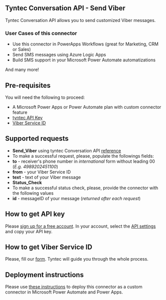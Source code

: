## Tyntec Conversation API - Send Viber

Tyntec Conversation API allows you to send customized Viber messages.

### User Cases of this connector
- Use this connector in PowerApps Workflows (great for Marketing, CRM or Sales)
- Send SMS messages using Azure Logic Apps
- Build SMS support in your Microsoft Power Automate automatizations

And many more!


## Pre-requisites
You will need the following to proceed:
- A Microsoft Power Apps or Power Automate plan with custom connector feature
- [tyntec API Key](http://my.tyntec.com/api-settings)
- [Viber Service ID](https://www.tyntec.com/viber-business-messages#contact)

## Supported requests
- **Send_Viber** using tyntec Conversation API [reference](https://api.tyntec.com/reference/#conversations-send-messages-send-a-message)
 - To make a successful request, please, populate the followings fields:
 - **to** - receiver's phone number in _international_ form without leading 00 (_E.g. 4989202451100_)
 - **from** - your Viber Service ID
 - **text** - text of your Viber message
- **Status_Check**
 - To make a successful status check, please, provide the connector with the following values
 - **id** - messageID of your message (_returned after each request_)


## How to get API key 
Please [sign up for a free account](https://www.tyntec.com/create-account). In your account, select the [API settings](http://my.tyntec.com/api-settings) and copy your API key.

## How to get Viber Service ID
Please, fill our [form](https://www.tyntec.com/viber-business-messages#contact). Tyntec will guide you through the whole process.

## Deployment instructions
Please use [these instructions](https://docs.microsoft.com/en-us/connectors/custom-connectors/paconn-cli) to deploy this connector as a custom connector in Microsoft Power Automate and Power Apps.

